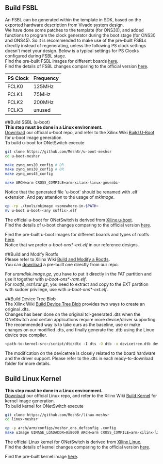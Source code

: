## Build FSBL  
An FSBL can be generated within the template in SDK, based on the exported hardware description from Vivado system design.  
We have done some patches to the template (for ONS30), and added functions to program the clock generator during the boot stage (for ONS30 and ONS45). So it is recommended to make use of the pre-built FSBLs directly instead of regenerating, unless the following PS clock settings doesn't meet your design. Below is a typical settings for PS Clocks configured during FSBL stage.  
Find the pre-built FSBL images for different boards [here](https://github.com/MeshSr/common-bin/tree/master/fsbl/).   
Find the details of FSBL changes comparing to the official version [here](https://github.com/MeshSr/wiki/wiki/Topic-Bootloader).  

| PS Clock | Frequency |
| -------- | --------- |
| FCLK0    | 125MHz    |
| FCLK1    | 75MHz     |
| FCLK2    | 200MHz    |
| FCLK3    | unused    |


##Build SSBL (u-boot)  
**This step must be done in a Linux environment.**  
[Download](https://github.com/MeshSr/u-boot-meshsr) our official u-boot repo, and refer to the Xilinx Wiki [Build U-Boot](http://www.wiki.xilinx.com/Build+U-Boot) for u-boot image generation.  
To build u-boot for ONetSwitch execute

```bash
git clone https://github.com/MeshSr/u-boot-meshsr
cd u-boot-meshsr

make zynq_ons20_config # OR
make zynq_ons30_config # OR
make zynq_ons45_config

make ARCH=arm CROSS_COMPILE=arm-xilinx-linux-gnueabi-
```

Notice that the generated file 'u-boot' should be renamed with .elf extension. And pay attention to the usage of _mkimage_.  

```bash
cp -rp ./tools/﻿mkimage <somewhere-in-$PATH>
mv u-boot u-boot-<any suffix>.elf
```

The official u-boot for ONetSwitch is derived from [Xilinx u-boot](https://github.com/Xilinx/u-boot-xlnx).   
Find the details of u-boot changes comparing to the official version [here](https://github.com/MeshSr/wiki/wiki/Topic-Bootloader).  

Find the pre-built u-boot images for different boards and types of rootfs [here](https://github.com/MeshSr/common-bin/tree/master/u-boot/).  
Notice that we prefer _u-boot-ons*-ext.elf_ in our reference designs.  

##Build and Modify Rootfs  
Please refer to Xilinx Wiki [Build and Modify a Rootfs](http://www.wiki.xilinx.com/Build+and+Modify+a+Rootfs).  
You can [download](https://github.com/MeshSr/common-bin/tree/master/rootfs) a pre-built one directly from our repo.  

For _uramdisk.image.gz_, you have to put it directly in the FAT partition and use it together with _u-boot-ons*-ram.elf_.  
For *rootfs_ext4.tar.gz*, you need to extract and copy to the EXT partition with sudoer privilege, use with _u-boot-ons*-ext.elf_.  

##Build Device Tree Blob  
The Xilinx Wiki [Build Device Tree Blob](http://www.wiki.xilinx.com/Build+Device+Tree+Blob) provides two ways to create an original .dts.  
Changes has been done on the original tcl-generated .dts when the ONetSwitch and certain applications require more device/driver supporting. The recommended way is to take ours as the baseline, use or make changes on our modified .dts, and finally generate the .dtb using the Linux device tree complier.

```bash
<path-to-kernel-src>/script/dtc/dtc -I dts -O dtb -o devicetree.dtb devicetree.dts
```

The modification on the devicetree is closely related to the board hardware and the driver support. Please refer to the .dts in each ready-to-download folder for more details.  

## Build Linux Kernel  
**This step must be done in a Linux environment.**  
[Download](https://github.com/MeshSr/linux-meshsr) our official Linux repo, and refer to the Xilinx Wiki [Build Kernel](http://www.wiki.xilinx.com/Build+Kernel) for kernel image generation.  
To build kernel for ONetSwitch execute

```bash
git clone https://github.com/MeshSr/linux-meshsr
cd linux-meshsr

cp -p arch/arm/configs/meshsr_ons_defconfig .config
make uImage UIMAGE_LOADADDR=0x8000 ARCH=arm CROSS_COMPILE=arm-xilinx-linux-gnueabi-
```

The official Linux kernel for ONetSwitch is derived from [Xilinx Linux](https://github.com/Xilinx/linux-xlnx).  
Find the details of kernel changes comparing to the official version [here](https://github.com/MeshSr/wiki/wiki/Topic-Linux).  

Find the pre-built kernel image [here](https://github.com/MeshSr/common-bin/blob/master/kernel/uImage).  
